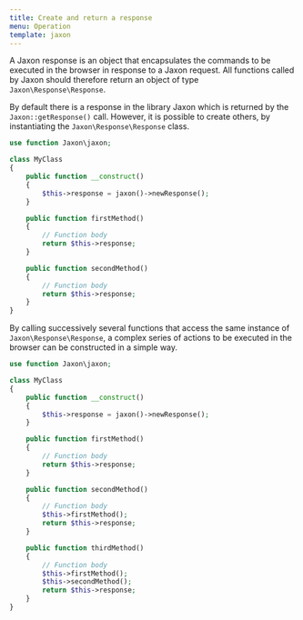 ```yaml
---
title: Create and return a response
menu: Operation
template: jaxon
---
```


A Jaxon response is an object that encapsulates the commands to be executed in the browser in response to a Jaxon request.
All functions called by Jaxon should therefore return an object of type `Jaxon\Response\Response`.

By default there is a response in the library Jaxon which is returned by the `Jaxon::getResponse()` call.
However, it is possible to create others, by instantiating the `Jaxon\Response\Response` class.

```php
use function Jaxon\jaxon;

class MyClass
{
    public function __construct()
    {
        $this->response = jaxon()->newResponse();
    }

    public function firstMethod()
    {
        // Function body
        return $this->response;
    }

    public function secondMethod()
    {
        // Function body
        return $this->response;
    }
}
```

By calling successively several functions that access the same instance of `Jaxon\Response\Response`, a complex series of actions to be executed in the browser can be constructed in a simple way.

```php
use function Jaxon\jaxon;

class MyClass
{
    public function __construct()
    {
        $this->response = jaxon()->newResponse();
    }

    public function firstMethod()
    {
        // Function body
        return $this->response;
    }

    public function secondMethod()
    {
        // Function body
        $this->firstMethod();
        return $this->response;
    }

    public function thirdMethod()
    {
        // Function body
        $this->firstMethod();
        $this->secondMethod();
        return $this->response;
    }
}
```
